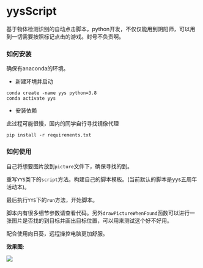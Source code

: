 # yysScript
基于物体检测识别的自动点击脚本，python开发，不仅仅能用到阴阳师，可以用到一切需要按照标记点击的游戏。封号不负责啊。

### 如何安装

确保有anaconda的环境。

- 新建环境并启动

```shell
conda create -name yys python=3.8
conda activate yys
```

- 安装依赖

此过程可能很慢，国内的同学自行寻找镜像代理

```shell
pip install -r requirements.txt
```

### 如何使用

自己将想要图片放到`picture`文件下，确保寻找的到。

重写`YYS`类下的`script`方法。构建自己的脚本模板。(当前默认的脚本是yys五周年活动本)。

最后执行`YYS`下的`run`方法，开始脚本。

脚本内有很多细节参数请查看代码。另外`drawPictureWhenFound`函数可以进行一张图片是否找的到目标并画出目标位置，可以用来测试这个好不好用。

配合使用向日葵，远程操控电脑更加舒服。

**效果图:**

![](https://pic.imgdb.cn/item/61552d772ab3f51d91460357.png)



